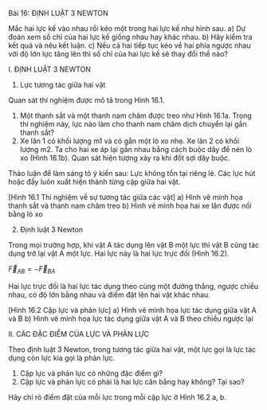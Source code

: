 Bài 16: ĐỊNH LUẬT 3 NEWTON

Mắc hai lực kế vào nhau rồi kéo một trong hai lực kế như hình sau.
a) Dự đoán xem số chỉ của hai lực kế giống nhau hay khác nhau.
b) Hãy kiểm tra kết quả và nêu kết luận.
c) Nếu cả hai tiếp tục kéo về hai phía ngược nhau với độ lớn lực tăng lên thì số chỉ của hai lực kế sẽ thay đổi thế nào?

I. ĐỊNH LUẬT 3 NEWTON

1. Lực tương tác giữa hai vật

Quan sát thí nghiệm được mô tả trong Hình 16.1.
1. Một thanh sắt và một thanh nam châm được treo như Hình 16.1a. Trong thí nghiệm này, lực nào làm cho thanh nam châm dịch chuyển lại gần thanh sắt?
2. Xe lăn 1 có khối lượng m1 và có gắn một lò xo nhẹ. Xe lăn 2 có khối lượng m2. Ta cho hai xe áp lại gần nhau bằng cách buộc dây để nén lò xo (Hình 16.1b). Quan sát hiện tượng xảy ra khi đốt sợi dây buộc.

Thảo luận để làm sáng tỏ ý kiến sau: Lực không tồn tại riêng lẻ. Các lực hút hoặc đẩy luôn xuất hiện thành từng cặp giữa hai vật.

[Hình 16.1 Thí nghiệm về sự tương tác giữa các vật]
a) Hình vẽ minh họa thanh sắt và thanh nam châm treo
b) Hình vẽ minh họa hai xe lăn được nối bằng lò xo

2. Định luật 3 Newton

Trong mọi trường hợp, khi vật A tác dụng lên vật B một lực thì vật B cũng tác dụng trở lại vật A một lực. Hai lực này là hai lực trực đối (Hình 16.2).

$\vec{F}_{AB} = -\vec{F}_{BA}$

Hai lực trực đối là hai lực tác dụng theo cùng một đường thẳng, ngược chiều nhau, có độ lớn bằng nhau và điểm đặt lên hai vật khác nhau.

[Hình 16.2 Cặp lực và phản lực]
a) Hình vẽ minh họa lực tác dụng giữa vật A và B
b) Hình vẽ minh họa lực tác dụng giữa vật A và B theo chiều ngược lại

II. CÁC ĐẶC ĐIỂM CỦA LỰC VÀ PHẢN LỰC

Theo định luật 3 Newton, trong tương tác giữa hai vật, một lực gọi là lực tác dụng còn lực kia gọi là phản lực.

1. Cặp lực và phản lực có những đặc điểm gì?
2. Cặp lực và phản lực có phải là hai lực cân bằng hay không? Tại sao?

Hãy chỉ rõ điểm đặt của mỗi lực trong mỗi cặp lực ở Hình 16.2 a, b.
